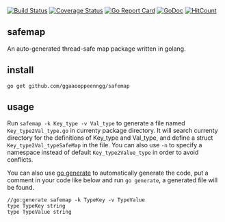[![Build Status](https://drone.io/github.com/ggaaooppeenngg/safemap/status.png)](https://drone.io/github.com/ggaaooppeenngg/safemap/latest)
[![Coverage Status](https://coveralls.io/repos/github/ggaaooppeenngg/safemap/badge.svg)](https://coveralls.io/github/ggaaooppeenngg/safemap)
[![Go Report Card](https://goreportcard.com/badge/github.com/ggaaooppeenngg/safemap)](https://goreportcard.com/report/github.com/ggaaooppeenngg/safemap)
[![GoDoc](https://godoc.org/github.com/ggaaooppeenngg/safemap?status.svg)](https://godoc.org/github.com/ggaaooppeenngg/safemap)
[![HitCount](https://hitt.herokuapp.com/ggaaooppeenngg/safemap.svg)](https://github.com/ggaaooppeenngg/safemap)


## safemap
An auto-generated thread-safe map package written in golang.

## install

`go get github.com/ggaaooppeenngg/safemap`

## usage

Run `safemap -k Key_type -v Val_type` to generate a file named `Key_type2Val_type.go` in currenty package directory. It will search currenty directory for the definitions of Key\_type and Val\_type, and define a struct `Key_type2Val_typeSafeMap`  in the file. You can also use `-n` to specify a namespace instead of default `Key_type2Value_type` in order to avoid conflicts.

You can also use [go generate](https://blog.golang.org/generate) to automatically generate the code, put a comment in your code like below and run `go generate`, a generated file will be found.

```
//go:generate safemap -k TypeKey -v TypeValue
type TypeKey string
type TypeValue string

```
